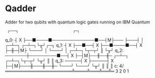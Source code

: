 # Qadder
Adder for two qubits with quantum logic gates running on IBM Quantum


     ┌───┐                         ┌─┐   
q_0: ┤ X ├──■────■──────────────■──┤M├───
     ├───┤  │  ┌─┴─┐          ┌─┴─┐└╥┘┌─┐
q_1: ┤ X ├──■──┤ X ├──■────■──┤ X ├─╫─┤M├
     └───┘  │  └───┘  │  ┌─┴─┐└┬─┬┘ ║ └╥┘
q_2: ───────┼─────────■──┤ X ├─┤M├──╫──╫─
          ┌─┴─┐     ┌─┴─┐└┬─┬┘ └╥┘  ║  ║ 
q_3: ─────┤ X ├─────┤ X ├─┤M├───╫───╫──╫─
          └───┘     └───┘ └╥┘   ║   ║  ║ 
c: 4/══════════════════════╩════╩═══╩══╩═
                           3    2   0  1 
